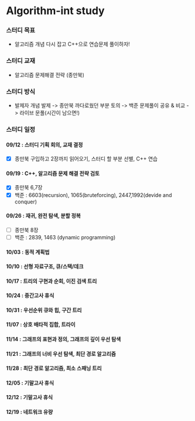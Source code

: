 # Algorithm-int study

### 스터디 목표
- 알고리즘 개념 다시 잡고 C++으로 연습문제 풀이하자!

### 스터디 교재
- 알고리즘 문제해결 전략 (종만북)

### 스터디 방식 
- 발제자 개념 발제 -> 종만북 까다로웠던 부분 토의 -> 백준 문제풀이 공유 & 비교 -> 라이브 문풀(시간이 남으면!)

### 스터디 일정

#### 09/12 : 스터디 기획 회의, 교재 결정
- [x] 종만북 구입하고 2장까지 읽어오기, 스터디 할 부분 선별, C++ 연습

#### 09/19 : C++, 알고리즘 문제 해결 전략 검토
- [x] 종만북 6,7장
- [x] 백준 : 6603(recursion), 1065(bruteforcing), 2447,1992(devide and conquer)

#### 09/26 : 재귀, 완전 탐색, 분할 정복
- [ ] 종만북 8장
- [ ] 백준 : 2839, 1463 (dynamic programming)

#### 10/03 : 동적 계획법

#### 10/10 : 선형 자료구조, 큐/스택/데크

#### 10/17 : 트리의 구현과 순회, 이진 검색 트리

#### 10/24 : 중간고사 휴식

#### 10/31 : 우선순위 큐와 힙, 구간 트리

#### 11/07 : 상호 배타적 집합, 트라이

#### 11/14 : 그래프의 표현과 정의, 그래프의 깊이 우선 탐색

#### 11/21 : 그래프의 너비 우선 탐색, 최단 경로 알고리즘

#### 11/28 : 최단 경로 알고리즘, 최소 스패닝 트리

#### 12/05 : 기말고사 휴식

#### 12/12 : 기말고사 휴식

#### 12/19 : 네트워크 유량
